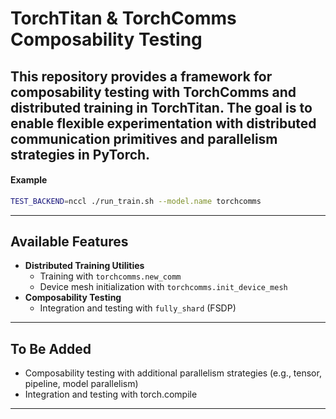 # TorchTitan & TorchComms Composability Testing

This repository provides a framework for composability testing with **TorchComms** and distributed training in **TorchTitan**. The goal is to enable flexible experimentation with distributed communication primitives and parallelism strategies in PyTorch.
---
#### Example
```bash
TEST_BACKEND=nccl ./run_train.sh --model.name torchcomms
```
---
## Available Features
- **Distributed Training Utilities**
  - Training with `torchcomms.new_comm`
  - Device mesh initialization with `torchcomms.init_device_mesh`
- **Composability Testing**
  - Integration and testing with `fully_shard` (FSDP)
---
## To Be Added
- Composability testing with additional parallelism strategies (e.g., tensor, pipeline, model parallelism)
- Integration and testing with torch.compile
---
